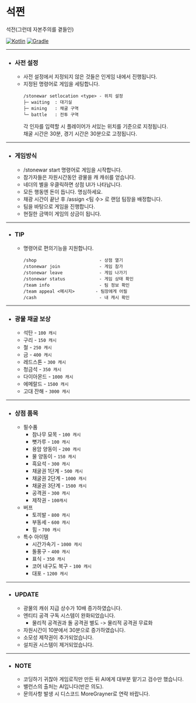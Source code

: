 # 석쩐

석전(그런데 자본주의를 곁들인)

[![Kotlin](https://img.shields.io/badge/Kotlin-2.0.20-7F52FF.svg?logo=kotlin)](https://kotlinlang.org/)
[![Gradle](https://img.shields.io/badge/Gradle-8.13-02303A.svg?logo=gradle)](https://gradle.org)

---

* ### 사전 설정
  * 사전 설정에서 지정되지 않은 것들은 인게임 내에서 진행됩니다.
  * 지정된 명령어로 게임을 세팅합니다.
    ```
    /stonewar setlocation <type> - 위치 설정
    ├─ waiting  : 대기실
    ├─ mining   : 채굴 구역
    └─ battle   : 전투 구역
    ```
    각 인자를 입력할 시 플레이어가 서있는 위치를 기준으로 지정됩니다.  
    채굴 시간은 30분, 경기 시간은 30분으로 고정됩니다.  
---

* ### 게임방식
  * /stonewar start 명령어로 게임을 시작합니다.
  * 참가자들은 자원시간동안 광물을 캐 캐쉬를 얻습니다.
  * 네더의 별을 우클릭하면 상점 UI가 나타납니다.
  * 모든 행동엔 돈이 듭니다. 명심하세요.
  * 채광 시간이 끝난 후 /assign <팀 수> 로 랜덤 팀장을 배정합니다.
  * 팀을 바탕으로 게임을 진행합니다.
  * 현질한 금액이 게임의 상금이 됩니다.

---

* ### TIP
  * 명령어로 편의기능을 지원합니다.
    ```
    /shop                        - 상점 열기
    /stonewar join               - 게임 참가
    /stonewar leave              - 게임 나가기
    /stonewar status             - 게임 상태 확인
    /team info                   - 팀 정보 확인
    /team appeal <메시지>        - 팀장에게 어필
    /cash                        - 내 캐시 확인
    ```

---

* ### 광물 채굴 보상
  * 석탄 - `100 캐시`
  * 구리 - `150 캐시`
  * 철 - `250 캐시`
  * 금 - `400 캐시`
  * 레드스톤 - `300 캐시`
  * 청금석 - `350 캐시`
  * 다이아몬드 - `1000 캐시`
  * 에메랄드 - `1500 캐시`
  * 고대 잔해 - `3000 캐시`

---

* ### 상점 품목
  * 필수품
    * 참나무 묘목 - `100 캐시`
    * 뼛가루 - `100 캐시`
    * 용암 양동이 - `200 캐시`
    * 물 양동이 - `150 캐시`
    * 흑요석 - `300 캐시`
    * 채굴권 1단계 - `500 캐시`
    * 채굴권 2단계 - `1000 캐시`
    * 채굴권 3단계 - `1500 캐시`
    * 공격권 - `300 캐시`
    * 제작권 - `100캐시`
  * 버프
    * 토끼발 - `800 캐시`
    * 부동세 - `600 캐시`
    * 힘 - `700 캐시`
  * 특수 아이템
    * 시간가속기 - `1000 캐시`
    * 돌풍구 - `400 캐시`
    * 표식 - `350 캐시`
    * 코어 내구도 복구 - `100 캐시`
    * 대포 - `1200 캐시`
---

* ### UPDATE
  * 광물의 캐쉬 지급 상수가 10배 증가하였습니다.
  * 엔티티 공격 구독 시스템이 완화되었습니다.
    * 물리적 공격권과 돌 공격권 별도 -> 물리적 공격권 무료화
  * 자원시간이 10분에서 30분으로 증가하였습니다.
  * 소모성 제작권이 추가되었습니다.
  * 설치권 시스템이 제거되었습니다.

---

* ### NOTE
  * 코딩하기 귀찮아 게임로직만 만든 뒤 AI에게 대부분 맡기고 검수만 했습니다.
  * 밸런스의 출처는 AI입니다(반은 의도).
  * 문의사항 발생 시 디스코드 MoreGrayner로 연락 바랍니다.
